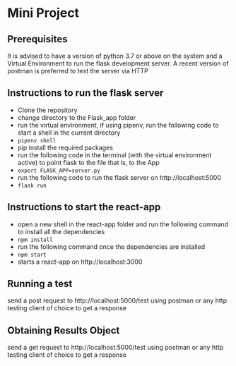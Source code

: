 # Mini Project

## Prerequisites

It is advised to have a version of python 3.7 or above on the system and a Virtual Environment to run the flask development server.
A recent version of postman is preferred to test the server via HTTP 

## Instructions to run the flask server

 - Clone the repository
 - change directory to the Flask_app folder
 - run the virtual environment, if using pipenv, run the following code to start a shell in the current directory
 - `pipenv shell`
 -  pip install the required packages
 - run the following code in the terminal (with the virtual environment active) to point flask to the file that is, to the App
 -  `export FLASK_APP=server.py`
 - run the following code to run the flask server on http://localhost:5000
 - `flask run`
 ## Instructions to start the react-app
 
 - open a new shell in the react-app folder and run the following command to install all the dependencies
 - `npm install`
 - run the following command once the dependencies are installed
 - `npm start`
 - starts a react-app on http://localhost:3000

## Running a test
send a post request to http://localhost:5000/test using postman or any http testing client of choice to get a response 
## Obtaining Results Object
send a get request to http://localhost:5000/test using postman or any http testing client of choice to get a response
